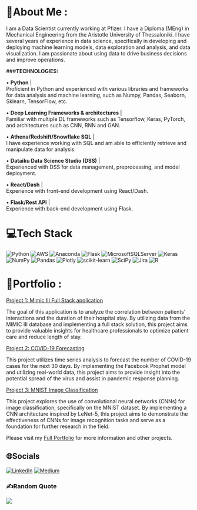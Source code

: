 # 💫About Me :
I am a Data Scientist currently working at Pfizer. I have a Diploma (MEng) in Mechanical Engineering from the Aristotle University of Thessaloniki. I have several years of experience in data science, specifically in developing and deploying machine learning models, data exploration and analysis, and data visualization. I am passionate about using data to drive business decisions and improve operations.

###**TECHNOLOGIES:**

• **Python** | <br>
Proficient in Python and experienced with various libraries and frameworks for data analysis and machine learning, such as Numpy, Pandas, Seaborn, Sklearn, TensorFlow, etc.

• **Deep Learning Frameworks & architectures** | <br>
Familiar with multiple DL frameworks such as Tensorflow, Keras, PyTorch, and architectures such as CNN, RNN and GAN.

• **Athena/Redshift/Snowflake SQL** | <br>
I have experience working with SQL and am able to efficiently retrieve and manipulate data for analysis.

• **Dataiku Data Science Studio (DSS)** | <br>
Experienced with DSS for data management, preprocessing, and model deployment.

• **React/Dash** | <br> 
Experience with front-end development using React/Dash.

• **Flask/Rest API** | <br> 
Experience with back-end development using Flask.

# 💻Tech Stack
![Python](https://img.shields.io/badge/python-3670A0?style=for-the-badge&logo=python&logoColor=ffdd54) ![AWS](https://img.shields.io/badge/AWS-%23FF9900.svg?style=for-the-badge&logo=amazon-aws&logoColor=white) ![Anaconda](https://img.shields.io/badge/Anaconda-%2344A833.svg?style=for-the-badge&logo=anaconda&logoColor=white) ![Flask](https://img.shields.io/badge/flask-%23000.svg?style=for-the-badge&logo=flask&logoColor=white) ![MicrosoftSQLServer](https://img.shields.io/badge/Microsoft%20SQL%20Sever-CC2927?style=for-the-badge&logo=microsoft%20sql%20server&logoColor=white) ![Keras](https://img.shields.io/badge/Keras-%23D00000.svg?style=for-the-badge&logo=Keras&logoColor=white) ![NumPy](https://img.shields.io/badge/numpy-%23013243.svg?style=for-the-badge&logo=numpy&logoColor=white) ![Pandas](https://img.shields.io/badge/pandas-%23150458.svg?style=for-the-badge&logo=pandas&logoColor=white) ![Plotly](https://img.shields.io/badge/Plotly-%233F4F75.svg?style=for-the-badge&logo=plotly&logoColor=white) ![scikit-learn](https://img.shields.io/badge/scikit--learn-%23F7931E.svg?style=for-the-badge&logo=scikit-learn&logoColor=white) ![SciPy](https://img.shields.io/badge/SciPy-%230C55A5.svg?style=for-the-badge&logo=scipy&logoColor=%white) ![Jira](https://img.shields.io/badge/jira-%230A0FFF.svg?style=for-the-badge&logo=jira&logoColor=white) ![R](https://img.shields.io/badge/r-%23276DC3.svg?style=for-the-badge&logo=r&logoColor=white)

# 📂Portfolio :

[Project 1: Mimic III Full Stack application](https://github.com/StamKavid/Mimic_III_full_stack_application)

The goal of this application is to analyze the correlation between patients' interactions and the duration of their hospital stay. By utilizing data from the MIMIC III database and implementing a full stack solution, this project aims to provide valuable insights for healthcare professionals to optimize patient care and reduce length of stay.

[Project 2: COVID-19 Forecasting](https://github.com/StamKavid/COVID_19_simple_analysis)

This project utilizes time series analysis to forecast the number of COVID-19 cases for the next 30 days. By implementing the Facebook Prophet model and utilizing real-world data, this project aims to provide insight into the potential spread of the virus and assist in pandemic response planning.

[Project 3: MNIST Image Classification](https://github.com/StamKavid/MNIST_image_classification)

This project explores the use of convolutional neural networks (CNNs) for image classification, specifically on the MNIST dataset. By implementing a CNN architecture inspired by LeNet-5, this project aims to demonstrate the effectiveness of CNNs for image recognition tasks and serve as a foundation for further research in the field.

Please visit my [Full Portfolio](https://github.com/StamKavid/StamKavid_Portfolio) for more information and other projects.

## 🌐Socials
[![LinkedIn](https://img.shields.io/badge/LinkedIn-%230077B5.svg?logo=linkedin&logoColor=white)](https://linkedin.com/in/stamatiskavidopoulos) [![Medium](https://img.shields.io/badge/Medium-12100E?logo=medium&logoColor=white)](https://medium.com/@StamKav) 

### ✍️Random Quote
![](https://quotes-github-readme.vercel.app/api?type=vetical&theme=gruvbox)
